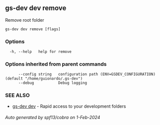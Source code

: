 ## gs-dev dev remove

Remove root folder

```
gs-dev dev remove [flags]
```

### Options

```
  -h, --help   help for remove
```

### Options inherited from parent commands

```
      --config string   configuration path (ENV=GSDEV_CONFIGURATION) (default "/home/guionardo/.gs-dev")
      --debug           Debug logging
```

### SEE ALSO

* [gs-dev dev](gs-dev_dev.md)	 - Rapid access to your development folders

###### Auto generated by spf13/cobra on 1-Feb-2024
